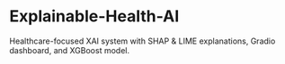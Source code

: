 # Explainable-Health-AI
Healthcare-focused XAI system with SHAP &amp; LIME explanations, Gradio dashboard, and XGBoost model.
